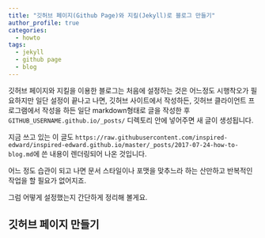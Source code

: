 ```yaml
---
title: "깃허브 페이지(Github Page)와 지킬(Jekyll)로 블로그 만들기"
author_profile: true
categories:
  - howto
tags:
  - jekyll
  - github page
  - blog
---
```

깃허브 페이지와 지킬을 이용한 블로그는 처음에 설정하는 것은 어느정도 시행착오가 필요하지만 일단 설정이 끝나고 나면,
깃허브 사이트에서 작성하든, 깃허브 클라이언트 프로그램에서 작성을 하든 일단 markdown형태로 글을 작성한 후
```GITHUB_USERNAME.github.io/_posts/``` 디렉토리 안에 넣어주면 새 글이 생성됩니다.

지금 쓰고 있는 이 글도 ```https://raw.githubusercontent.com/inspired-edward/inspired-edward.github.io/master/_posts/2017-07-24-how-to-blog.md```에 쓴 내용이 렌더링되어 나온 것입니다.

어느 정도 습관이 되고 나면 문서 스타일이나 포맷을 맞추느라 하는 산만하고 반복적인 작업을 할 필요가 없어지죠.

그럼 어떻게 설정했는지 간단하게 정리해 볼게요.

깃허브 페이지 만들기
--------------

